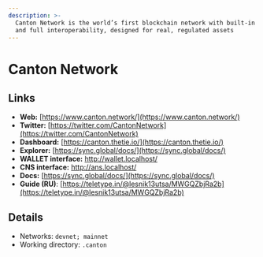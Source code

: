 ```yaml
---
description: >-
  Canton Network is the world’s first blockchain network with built-in privacy
  and full interoperability, designed for real, regulated assets
---
```


# Canton Network

## Links

* **Web:** [https://www.canton.network/](https://www.canton.network/)
* **Twitter:** [https://twitter.com/CantonNetwork](https://twitter.com/CantonNetwork)
* **Dashboard:** [https://canton.thetie.io/](https://canton.thetie.io/)
* **Explorer:** [https://sync.global/docs/](https://sync.global/docs/)
* **WALLET interface:** http://wallet.localhost/
* **CNS interface:** http://ans.localhost/
* **Docs:** [https://sync.global/docs/](https://sync.global/docs/)
* **Guide (RU)**: [https://teletype.in/@lesnik13utsa/MWGQZbjRa2b](https://teletype.in/@lesnik13utsa/MWGQZbjRa2b)

## **Details**

* Networks: `devnet; mainnet`
* Working directory: `.canton`



